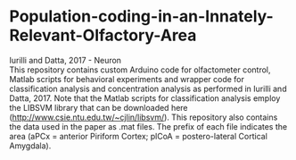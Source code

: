 # Population-coding-in-an-Innately-Relevant-Olfactory-Area
Iurilli and Datta, 2017 - Neuron     
This repository contains custom Arduino code for olfactometer control, Matlab scripts for behavioral experiments and wrapper code for classification analysis and concentration analysis as performed in Iurilli and Datta, 2017.
Note that the Matlab scripts for classification analysis employ the LIBSVM library that can be downloaded here (http://www.csie.ntu.edu.tw/~cjlin/libsvm/).
This repository also contains the data used in the paper as .mat files. The prefix of each file indicates the area (aPCx = anterior Piriform Cortex; plCoA = postero-lateral Cortical Amygdala).  
